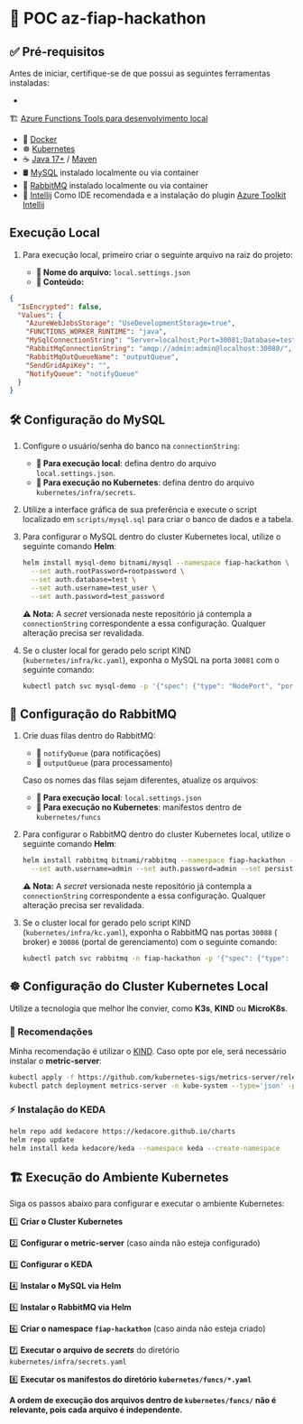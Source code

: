 # 🚀 POC az-fiap-hackathon

## ✅ Pré-requisitos

Antes de iniciar, certifique-se de que possui as seguintes ferramentas instaladas:

-
🏗️ [Azure Functions Tools para desenvolvimento local](https://learn.microsoft.com/en-us/azure/azure-functions/functions-run-local?tabs=windows%2Cisolated-process%2Cnode-v4%2Cpython-v2%2Chttp-trigger%2Ccontainer-apps&pivots=programming-language-java)
- 🐳 [Docker](https://www.docker.com/)
- ☸️ [Kubernetes](https://kubernetes.io/)
- ☕ [Java 17+](https://openjdk.org/projects/jdk/17/) / [Maven](https://maven.apache.org/)
- 🛢️ [MySQL](https://www.mysql.com/) instalado localmente ou via container
- 📩 [RabbitMQ](https://www.rabbitmq.com/) instalado localmente ou via container
- 🚀 [Intellij](https://www.jetbrains.com/pt-br/idea/download/?section=windows) Como IDE recomendada e a instalação do
  plugin [Azure Toolkit Intellij](https://plugins.jetbrains.com/plugin/8053-azure-toolkit-for-intellij)

## Execução Local

1. Para execução local, primeiro criar o seguinte arquivo na raiz do projeto:

    - **🔹 Nome do arquivo:** `local.settings.json`
    - **🔹 Conteúdo:**

```json
{
  "IsEncrypted": false,
  "Values": {
    "AzureWebJobsStorage": "UseDevelopmentStorage=true",
    "FUNCTIONS_WORKER_RUNTIME": "java",
    "MySqlConnectionString": "Server=localhost;Port=30081;Database=test;Uid=test_user;Pwd=test_password;",
    "RabbitMqConnectionString": "amqp://admin:admin@localhost:30088/",
    "RabbitMqOutQueueName": "outputQueue",
    "SendGridApiKey": "",
    "NotifyQueue": "notifyQueue"
  }
}

```

## 🛠️ Configuração do MySQL

1. Configure o usuário/senha do banco na `connectionString`:
    - **🔹 Para execução local**: defina dentro do arquivo `local.settings.json`.
    - **🔹 Para execução no Kubernetes**: defina dentro do arquivo `kubernetes/infra/secrets`.

2. Utilize a interface gráfica de sua preferência e execute o script localizado em `scripts/mysql.sql` para criar o
   banco de dados e a tabela.

3. Para configurar o MySQL dentro do cluster Kubernetes local, utilize o seguinte comando **Helm**:

   ```sh
   helm install mysql-demo bitnami/mysql --namespace fiap-hackathon \
     --set auth.rootPassword=rootpassword \
     --set auth.database=test \
     --set auth.username=test_user \
     --set auth.password=test_password
   ```

   **⚠️ Nota:** A *secret* versionada neste repositório já contempla a `connectionString` correspondente a essa
   configuração. Qualquer alteração precisa ser revalidada.

4. Se o cluster local for gerado pelo script KIND (`kubernetes/infra/kc.yaml`), exponha o MySQL na porta `30081` com o
   seguinte comando:

   ```sh
   kubectl patch svc mysql-demo -p '{"spec": {"type": "NodePort", "ports": [{"port": 3306, "nodePort": 30081}]}}'
   ```

## 📨 Configuração do RabbitMQ

1. Crie duas filas dentro do RabbitMQ:
    - 📌 `notifyQueue` (para notificações)
    - 📌 `outputQueue` (para processamento)

   Caso os nomes das filas sejam diferentes, atualize os arquivos:
    - **📍 Para execução local**: `local.settings.json`
    - **📍 Para execução no Kubernetes**: manifestos dentro de `kubernetes/funcs`

2. Para configurar o RabbitMQ dentro do cluster Kubernetes local, utilize o seguinte comando **Helm**:

   ```sh
   helm install rabbitmq bitnami/rabbitmq --namespace fiap-hackathon --create-namespace \
     --set auth.username=admin --set auth.password=admin --set persistence.enabled=false
   ```

   **⚠️ Nota:** A *secret* versionada neste repositório já contempla a `connectionString` correspondente a essa
   configuração. Qualquer alteração precisa ser revalidada.

3. Se o cluster local for gerado pelo script KIND (`kubernetes/infra/kc.yaml`), exponha o RabbitMQ nas portas `30088` (
   broker) e `30086` (portal de gerenciamento) com o seguinte comando:

   ```sh
   kubectl patch svc rabbitmq -n fiap-hackathon -p '{"spec": {"type": "NodePort", "ports": [{"port": 5672, "nodePort": 30088}, {"port": 15672, "nodePort": 30086}]}}'
   ```

## ☸️ Configuração do Cluster Kubernetes Local

Utilize a tecnologia que melhor lhe convier, como **K3s**, **KIND** ou **MicroK8s**.

### 🔹 Recomendações

Minha recomendação é utilizar o [KIND](https://kind.sigs.k8s.io/docs/user/quick-start/#installation). Caso opte por ele,
será necessário instalar o **metric-server**:

```sh
kubectl apply -f https://github.com/kubernetes-sigs/metrics-server/releases/latest/download/components.yaml
kubectl patch deployment metrics-server -n kube-system --type='json' -p='[{"op": "add", "path": "/spec/template/spec/containers/0/args/-", "value": "--kubelet-insecure-tls"}]'
```

### ⚡ Instalação do KEDA

```sh
helm repo add kedacore https://kedacore.github.io/charts
helm repo update
helm install keda kedacore/keda --namespace keda --create-namespace
```

## 🏗️ Execução do Ambiente Kubernetes

Siga os passos abaixo para configurar e executar o ambiente Kubernetes:

1️⃣ **Criar o Cluster Kubernetes**

2️⃣ **Configurar o metric-server** (caso ainda não esteja configurado)

3️⃣ **Configurar o KEDA**

4️⃣ **Instalar o MySQL via Helm**

5️⃣ **Instalar o RabbitMQ via Helm**

6️⃣ **Criar o namespace `fiap-hackathon`** (caso ainda não esteja criado)

7️⃣ **Executar o arquivo de *secrets*** do diretório `kubernetes/infra/secrets.yaml`

8️⃣ **Executar os manifestos do diretório `kubernetes/funcs/*.yaml`**

**A ordem de execução dos arquivos dentro de `kubernetes/funcs/` não é relevante, pois cada arquivo é independente.**


